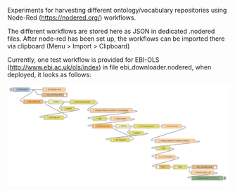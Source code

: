 Experiments for harvesting different ontology/vocabulary repositories using Node-Red (https://nodered.org/) workflows. 

The different workflows are stored here as JSON in dedicated .nodered files. After node-red has been set up, the workflows can be imported there via clipboard (Menu > Import > Clipboard)

Currently, one test workflow is provided for EBI-OLS (http://www.ebi.ac.uk/ols/index) in file ebi_downloader.nodered, when deployed, it looks as follows:

![Image of EBI downloader workflow](https://raw.githubusercontent.com/d0rg0ld/eudat_ols_aggregator/master/node-red/EBI_Node-Red_workflow.png)

